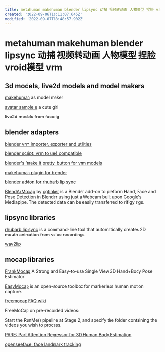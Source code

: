 ```yaml
---
title: metahuman makehuman blender lipsync 动捕 视频转动画 人物模型 捏脸 vroid模型 vrm
created: '2022-09-06T16:11:07.645Z'
modified: '2022-09-07T08:48:57.902Z'
---
```


# metahuman makehuman blender lipsync 动捕 视频转动画 人物模型 捏脸 vroid模型 vrm

## 3d models, live2d models and model makers

[makehuman](https://github.com/makehumancommunity/makehuman) as model maker

[avatar sample e](https://vroid.pixiv.help/hc/en-us/articles/360014900273-AvatarSample-E) a cute girl

live2d models from facerig

## blender adapters

[blender vrm importer, exporter and utilities](https://github.com/saturday06/VRM_Addon_for_Blender)

[blender script: vrm to ue4 compatible](https://github.com/MakotoIchinose/VRoid2UE4_BlenderScripts/)

[blender's 'make it pretty' button for vrm models](https://github.com/cmd410/VRoidBones)

[makehuman plugin for blender](https://github.com/makehumancommunity/makehuman-plugin-for-blender)

[blender addon for rhubarb lip sync](https://github.com/scaredyfish/blender-rhubarb-lipsync)

[BlendArMocap](https://github.com/cgtinker/BlendArMocap) by [cgtinker](https://cgtinker.com/) is a Blender add-on to preform Hand, Face and Pose Detection in Blender using just a Webcam built upon Google's Mediapipe. The detected data can be easily transferred to rifigy rigs. 

## lipsync libraries

[rhubarb lip sync](https://github.com/DanielSWolf/rhubarb-lip-sync) is a command-line tool that automatically creates 2D mouth animation from voice recordings

[wav2lip](https://github.com/Rudrabha/Wav2Lip)

## mocap libraries

[FrankMocap](https://github.com/facebookresearch/frankmocap) A Strong and Easy-to-use Single View 3D Hand+Body Pose Estimator

[EasyMocap](https://github.com/zju3dv/EasyMocap) is an open-source toolbox for markerless human motion capture.

[freemocap](https://github.com/freemocap/freemocap#readme) [FAQ wiki](https://github.com/freemocap/freemocap/wiki/FAQ#does-freemocap-work-on-pre-recorded-videos)

FreeMoCap on pre-recorded videos:

Start the RunMe() pipeline at Stage 2, and specify the folder containing the videos you wish to process.

[PARE: Part Attention Regressor for 3D Human Body Estimation](https://github.com/mkocabas/PARE)

[openseeface: face landmark tracking](https://github.com/emilianavt/OpenSeeFace)
